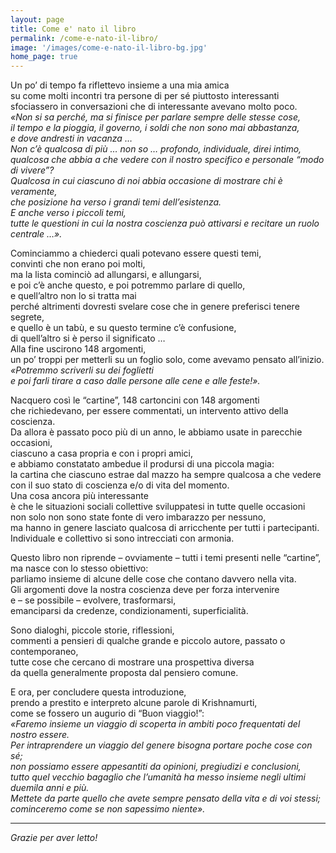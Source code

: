 ```yaml
---
layout: page
title: Come e' nato il libro
permalink: /come-e-nato-il-libro/
image: '/images/come-e-nato-il-libro-bg.jpg'
home_page: true
---
```


Un po’ di tempo fa riflettevo insieme a una mia amica  <br/>
su come molti incontri tra persone di per sé piuttosto interessanti <br/>
sfociassero in conversazioni che di interessante avevano molto poco. <br/>
*«Non si sa perché, ma si finisce per parlare sempre delle stesse cose,* <br/>
*il tempo e la pioggia, il governo, i soldi che non sono mai abbastanza,* <br/>
*e dove andresti in vacanza …* <br/>
*Non c’è qualcosa di più … non so … profondo, individuale, direi intimo,* <br/>
*qualcosa che abbia a che vedere con il nostro specifico e personale “modo di vivere”?* <br/>
*Qualcosa in cui ciascuno di noi abbia occasione di mostrare chi è veramente,* <br/>
*che posizione ha verso i grandi temi dell’esistenza.* <br/>
*E anche verso i piccoli temi,* <br/>
*tutte le questioni in cui la nostra coscienza può attivarsi e recitare un ruolo centrale …».*

Cominciammo a chiederci quali potevano essere questi temi, <br/>
convinti che non erano poi molti, <br/>
ma la lista cominciò ad allungarsi, e allungarsi, <br/>
e poi c’è anche questo, e poi potremmo parlare di quello, <br/>
e quell’altro non lo si tratta mai <br/>
perché altrimenti dovresti svelare cose che in genere preferisci tenere segrete, <br/>
e quello è un tabù, e su questo termine c’è confusione, <br/>
di quell’altro si è perso il significato … <br/>
Alla fine uscirono 148 argomenti, <br/>
un po’ troppi per metterli su un foglio solo, come avevamo pensato all’inizio. <br/>
*«Potremmo scriverli su dei foglietti* <br/>
*e poi farli tirare a caso dalle persone alle cene e alle feste!».* 

Nacquero così le “cartine”, 148 cartoncini con 148 argomenti <br/>
che richiedevano, per essere commentati, un intervento attivo della coscienza. <br/>
Da allora è passato poco più di un anno, le abbiamo usate in parecchie occasioni, <br/>
ciascuno a casa propria e con i propri amici, <br/>
e abbiamo constatato ambedue il prodursi di una piccola magia: <br/>
la cartina che ciascuno estrae dal mazzo ha sempre qualcosa a che vedere <br/>
con il suo stato di coscienza e/o di vita del momento. <br/>
Una cosa ancora più interessante <br/>
è che le situazioni sociali collettive sviluppatesi in tutte quelle occasioni <br/>
non solo non sono state fonte di vero imbarazzo per nessuno, <br/>
ma hanno in genere lasciato qualcosa di arricchente per tutti i partecipanti. <br/>
Individuale e collettivo si sono intrecciati con armonia.

Questo libro non riprende – ovviamente – tutti i temi presenti nelle “cartine”, <br/>
ma nasce con lo stesso obiettivo: <br/>
parliamo insieme di alcune delle cose che contano davvero nella vita. <br/>
Gli argomenti dove la nostra coscienza deve per forza intervenire <br/>
e – se possibile – evolvere, trasformarsi, <br/>
emanciparsi da credenze, condizionamenti, superficialità. 

Sono dialoghi, piccole storie, riflessioni, <br/>
commenti a pensieri di qualche grande e piccolo autore, passato o contemporaneo, <br/>
tutte cose che cercano di mostrare una prospettiva diversa <br/>
da quella generalmente proposta dal pensiero comune.

E ora, per concludere questa introduzione, <br/>
prendo a prestito e interpreto alcune parole di Krishnamurti, <br/>
come se fossero un augurio di “Buon viaggio!”: <br/>
*«Faremo insieme un viaggio di scoperta in ambiti poco frequentati del nostro essere.* <br/>
*Per intraprendere un viaggio del genere bisogna portare poche cose con sé;* <br/>
*non possiamo essere appesantiti da opinioni, pregiudizi e conclusioni,* <br/>
*tutto quel vecchio bagaglio che l’umanità ha messo insieme negli ultimi duemila anni e più.* <br/>
*Mettete da parte quello che avete sempre pensato della vita e di voi stessi;* <br/>
*cominceremo come se non sapessimo niente».* 

***

*Grazie per aver letto!*